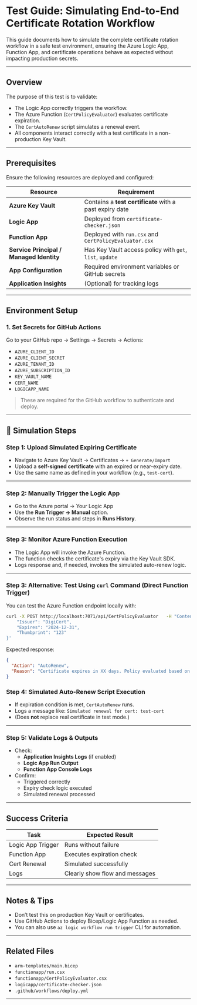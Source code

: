 # Test Guide: Simulating End-to-End Certificate Rotation Workflow

This guide documents how to simulate the complete certificate rotation workflow in a safe test environment, ensuring the Azure Logic App, Function App, and certificate operations behave as expected without impacting production secrets.

---

## Overview

The purpose of this test is to validate:
- The Logic App correctly triggers the workflow.
- The Azure Function (`CertPolicyEvaluator`) evaluates certificate expiration.
- The `CertAutoRenew` script simulates a renewal event.
- All components interact correctly with a test certificate in a non-production Key Vault.

---

## Prerequisites

Ensure the following resources are deployed and configured:

| Resource | Requirement |
|----------|-------------|
| **Azure Key Vault** | Contains a **test certificate** with a past expiry date |
| **Logic App** | Deployed from `certificate-checker.json` |
| **Function App** | Deployed with `run.csx` and `CertPolicyEvaluator.csx` |
| **Service Principal / Managed Identity** | Has Key Vault access policy with `get`, `list`, `update` |
| **App Configuration** | Required environment variables or GitHub secrets |
| **Application Insights** | (Optional) for tracking logs |

---

## Environment Setup

### 1. Set Secrets for GitHub Actions

Go to your GitHub repo → Settings → Secrets → Actions:

- `AZURE_CLIENT_ID`
- `AZURE_CLIENT_SECRET`
- `AZURE_TENANT_ID`
- `AZURE_SUBSCRIPTION_ID`
- `KEY_VAULT_NAME`
- `CERT_NAME`
- `LOGICAPP_NAME`

> These are required for the GitHub workflow to authenticate and deploy.

---

## 🔁 Simulation Steps

### Step 1: Upload Simulated Expiring Certificate

- Navigate to Azure Key Vault → Certificates → `+ Generate/Import`
- Upload a **self-signed certificate** with an expired or near-expiry date.
- Use the same name as defined in your workflow (e.g., `test-cert`).

---

### Step 2: Manually Trigger the Logic App

- Go to the Azure portal → Your Logic App
- Use the **Run Trigger → Manual** option.
- Observe the run status and steps in **Runs History**.

---

### Step 3: Monitor Azure Function Execution

- The Logic App will invoke the Azure Function.
- The function checks the certificate's expiry via the Key Vault SDK.
- Logs response and, if needed, invokes the simulated auto-renew logic.

---

### Step 3: Alternative: Test Using `curl` Command (Direct Function Trigger)

You can test the Azure Function endpoint locally with:

```bash
curl -X POST http://localhost:7071/api/CertPolicyEvaluator   -H "Content-Type: application/json"   -d '{
    "Issuer": "DigiCert",
    "Expires": "2024-12-31",
    "Thumbprint": "123"
}'
```

Expected response:

```json
{
  "Action": "AutoRenew",
  "Reason": "Certificate expires in XX days. Policy evaluated based on issuer and thumbprint."
}
```

### Step 4: Simulated Auto-Renew Script Execution

- If expiration condition is met, `CertAutoRenew` runs.
- Logs a message like: `Simulated renewal for cert: test-cert`
- (Does **not** replace real certificate in test mode.)

---

### Step 5: Validate Logs & Outputs

- Check:
  - **Application Insights Logs** (if enabled)
  - **Logic App Run Output**
  - **Function App Console Logs**
- Confirm:
  - Triggered correctly
  - Expiry check logic executed
  - Simulated renewal processed

---

## Success Criteria

| Task | Expected Result |
|------|------------------|
| Logic App Trigger | Runs without failure |
| Function App | Executes expiration check |
| Cert Renewal | Simulated successfully |
| Logs | Clearly show flow and messages |

---

## Notes & Tips

- Don’t test this on production Key Vault or certificates.
- Use GitHub Actions to deploy Bicep/Logic App Function as needed.
- You can also use `az logic workflow run trigger` CLI for automation.

---

## Related Files

- `arm-templates/main.bicep`
- `functionapp/run.csx`
- `functionapp/CertPolicyEvaluator.csx`
- `logicapp/certificate-checker.json`
- `.github/workflows/deploy.yml`

---